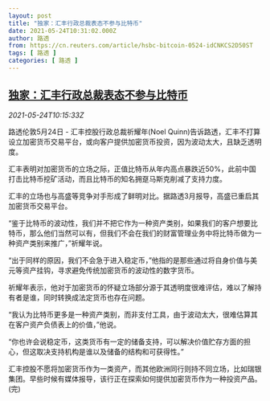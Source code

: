 ```yaml
---
layout: post
title: "独家：汇丰行政总裁表态不参与比特币"
date: 2021-05-24T10:31:02.000Z
author: 路透
from: https://cn.reuters.com/article/hsbc-bitcoin-0524-idCNKCS2D50ST
tags: [ 路透 ]
categories: [ 路透 ]
---
```

<!--1621852262000-->
[独家：汇丰行政总裁表态不参与比特币](https://cn.reuters.com/article/hsbc-bitcoin-0524-idCNKCS2D50ST)
------

<div>
<div><i>2021-05-24T10:15:33Z</i></div><p>路透伦敦5月24日 - 汇丰控股行政总裁祈耀年(Noel Quinn)告诉路透，汇丰不打算设立加密货币交易平台，或向客户提供加密货币投资，因为波动太大，且缺乏透明度。</p><p>汇丰表明对加密货币的立场之际，正值比特币从年内高点暴跌近50%，此前中国打击比特币挖矿活动，而且比特币的知名拥趸马斯克削减了支持力度。</p><p>汇丰的立场也与高盛等竞争对手形成了鲜明对比。据路透3月报导，高盛已重启其加密货币交易平台。</p><p>“鉴于比特币的波动性，我们并不把它作为一种资产类别，如果我们的客户想要比特币，那么他们当然可以有，但我们不会在我们的财富管理业务中将比特币做为一种资产类别来推广，”祈耀年说。</p><p>“出于同样的原因，我们不会急于进入稳定币，”他指的是那些通过将自身价值与美元等资产挂钩，寻求避免传统加密货币的波动性的数字货币。</p><p>祈耀年表示，他对于加密货币的怀疑立场部分源于其透明度很难评估，难以了解持有者是谁，同时转换成法定货币也存在问题。</p><p>“我认为比特币更多是一种资产类别，而非支付工具，由于波动太大，很难估算其在客户资产负债表上的价值，”他说。</p><p>“你也许会说稳定币，这类货币有一定的储备支持，可以解决价值贮存方面的担心，但这取决支持机构是谁以及储备的结构和可获得性。”</p><p>汇丰控股不愿将加密货币作为一类资产，而其他欧洲同行则持不同立场，比如瑞银集团。早些时候有媒体报导，该行正在探索如何提供加密货币作为一种投资产品。(完)</p>
</div>
